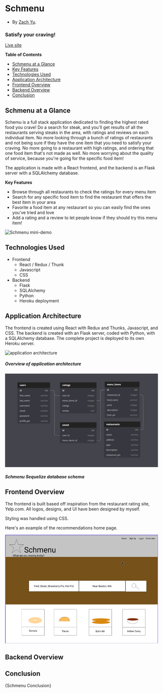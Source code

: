 # Schmenu

* By [Zach Yu](https://github.com/ZachMYu).

### Satisfy your craving!

[Live site](https://Schmenu.herokuapp.com)

**Table of Contents**

* [Schmenu at a Glance](https://github.com/zachmyu/Schmenu#Schmenu-at-a-Glance)
* [Key Features](https://github.com/zachmyu/Schmenu#Key-Features)
* [Technologies Used](https://github.com/zachmyu/Schmenu#Technologies-Used)
* [Application Architecture](https://github.com/zachmyu/Schmenu#Application-Architecture)
* [Frontend Overview](https://github.com/zachmyu/Schmenu#Frontend-Overview)
* [Backend Overview](https://github.com/zachmyu/Schmenu#Backend-Overview)
* [Conclusion](https://github.com/zachmyu/Schmenu#Conclusion)

## Schmenu at a Glance

Schemu is a full stack application dedicated to finding the highest rated food you crave! Do a search for steak, and you'll get results of all the restaurants serving steaks in the area, with ratings and reviews on each individual item. No more looking through a bunch of ratings of restaurants and not being sure if they have the one item that you need to satisfy your craving. No more going to a restaurant with high ratings, and ordering that one food item that's not made as well. No more worrying about the quality of service, because you're going for the specific food item!

The application is made with a React frontend, and the backend is an Flask server with a SQLAlchemy database.

**Key Features**

- Browse through all restaurants to check the ratings for every menu item
- Search for any specific food item to find the restaurant that offers the best item in your area
- Favorite a food item at any restaurant so you can easily find the ones you've tried and love
- Add a rating and a review to let people know if they should try this menu item!

![Schmenu mini-demo](/readme-assets/mini-demo.gif)

## Technologies Used

- Frontend
  - React / Redux / Thunk
  - Javascript
  - CSS
- Backend
  - Flask
  - SQLAlchemy
  - Python
  - Heroku deployment

## Application Architecture

The frontend is created using React with Redux and Thunks, Javascript, and CSS. The backend is created with an Flask server, coded with Python, with a SQLAlchemy database. The complete project is deployed to its own Heroku server.

![application architecture](/readme-assets/Schmenu-architecture.png)

##### Overview of application architecture

![Database schema](/readme-assets/Schema.png)

##### Schmenu Sequelize database schema

## Frontend Overview

The frontend is built based off inspiration from the restaurant rating site, Yelp.com. All logos, designs, and UI have been designed by myself.

Styling was handled using CSS.

Here's an example of the recommendations home page.

![Home Page Example](readme-assets/Wireframe.png)

## Backend Overview



## Conclusion

{Schmenu Conclusion}
